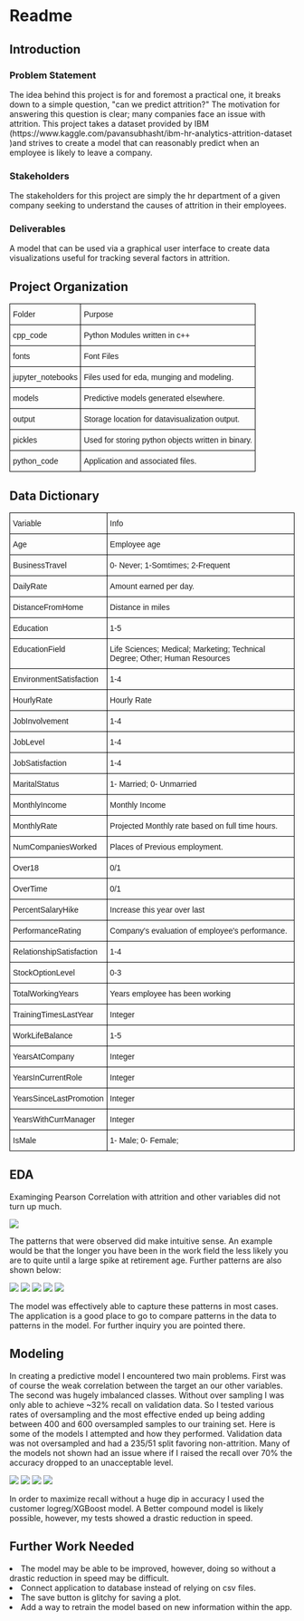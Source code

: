 <h1>Readme</h1>

<h2>Introduction</h2>
<h3>Problem Statement</h3>
<p>The idea behind this project is for and foremost a practical one, it breaks down to a simple question, "can we predict attrition?" The motivation for answering this question is clear; many companies face an issue with attrition. This project takes a dataset provided by IBM (https://www.kaggle.com/pavansubhasht/ibm-hr-analytics-attrition-dataset )and strives to create a model that can reasonably predict when an employee is likely to leave a company. </p>
<h3>Stakeholders</h3>
<p>The stakeholders for this project are simply the hr department of a given company seeking to understand the causes of attrition in their employees.</p>
<h3>Deliverables</h3>
<p>A model that can be used via a graphical user interface to create data visualizations useful for tracking several factors in attrition.</p>

<h2>Project Organization</h2>

<table class="tg">
<thead>
  <tr>
      <td class="tg-0lax">Folder</td><td>Purpose</td>
  </tr>
</thead>
    <tr><td>cpp_code</td><td>Python Modules written in c++</td></tr>
    <tr><td>fonts</td><td>Font Files</td></tr>
    <tr><td>jupyter_notebooks</td><td>Files used for eda, munging and modeling.</td></tr>
    <tr><td>models</td><td>Predictive models generated elsewhere.</td></tr>
    <tr><td>output</td><td>Storage location for datavisualization output.</td></tr>
    <tr><td>pickles</td><td>Used for storing python objects written in binary.</td></tr>
    <tr><td>python_code</td><td>Application and associated files.</td></tr>
</table>

<h2>Data Dictionary</h2>
<style type="text/css">
.tg  {border-collapse:collapse;border-spacing:0;}
.tg td{border-color:black;border-style:solid;border-width:1px;font-family:Arial, sans-serif;font-size:14px;
  overflow:hidden;padding:10px 5px;word-break:normal;}
.tg th{border-color:black;border-style:solid;border-width:1px;font-family:Arial, sans-serif;font-size:14px;
  font-weight:normal;overflow:hidden;padding:10px 5px;word-break:normal;}
.tg .tg-0lax{text-align:left;vertical-align:top}
</style>
<table class="tg">
<thead>
  <tr>
    <th class="tg-0lax">Variable</th>
    <th class="tg-0lax">Info</th>
  </tr>
</thead>
<tbody>
  <tr>
    <td class="tg-0lax">Age</td>
    <td class="tg-0lax">Employee age</td>
  </tr>
  <tr>
    <td class="tg-0lax">BusinessTravel</td>
    <td class="tg-0lax">0- Never; 1-Somtimes; 2-Frequent</td>
  </tr>
  <tr>
    <td class="tg-0lax">DailyRate</td>
    <td class="tg-0lax">Amount earned per day.</td>
  </tr>
  <tr>
    <td class="tg-0lax">DistanceFromHome</td>
    <td class="tg-0lax">Distance in miles</td>
  </tr>
  <tr>
    <td class="tg-0lax">Education</td>
    <td class="tg-0lax">1-5</td>
  </tr>
  <tr>
    <td class="tg-0lax">EducationField</td>
    <td class="tg-0lax">Life Sciences; Medical; Marketing; Technical Degree; Other; Human Resources</td>
  </tr>
  <tr>
    <td class="tg-0lax">EnvironmentSatisfaction</td>
    <td class="tg-0lax">1-4</td>
  </tr>
  <tr>
    <td class="tg-0lax">HourlyRate</td>
    <td class="tg-0lax">Hourly Rate</td>
  </tr>
  <tr>
    <td class="tg-0lax">JobInvolvement</td>
    <td class="tg-0lax">1-4</td>
  </tr>
  <tr>
    <td class="tg-0lax">JobLevel</td>
    <td class="tg-0lax">1-4</td>
  </tr>
  <tr>
    <td class="tg-0lax">JobSatisfaction</td>
    <td class="tg-0lax">1-4</td>
  </tr>
  <tr>
    <td class="tg-0lax">MaritalStatus</td>
    <td class="tg-0lax">1- Married; 0- Unmarried</td>
  </tr>
  <tr>
    <td class="tg-0lax">MonthlyIncome</td>
    <td class="tg-0lax">Monthly Income</td>
  </tr>
  <tr>
    <td class="tg-0lax">MonthlyRate</td>
    <td class="tg-0lax">Projected Monthly rate based on full time hours.</td>
  </tr>
  <tr>
    <td class="tg-0lax">NumCompaniesWorked</td>
    <td class="tg-0lax">Places of Previous employment.</td>
  </tr>
  <tr>
    <td class="tg-0lax">Over18</td>
    <td class="tg-0lax">0/1</td>
  </tr>
  <tr>
    <td class="tg-0lax">OverTime</td>
    <td class="tg-0lax">0/1</td>
  </tr>
  <tr>
    <td class="tg-0lax">PercentSalaryHike</td>
    <td class="tg-0lax">Increase this year over last</td>
  </tr>
  <tr>
    <td class="tg-0lax">PerformanceRating</td>
    <td class="tg-0lax">Company's evaluation of employee's performance.</td>
  </tr>
  <tr>
    <td class="tg-0lax">RelationshipSatisfaction</td>
    <td class="tg-0lax">1-4</td>
  </tr>
  <tr>
    <td class="tg-0lax">StockOptionLevel</td>
    <td class="tg-0lax">0-3</td>
  </tr>
  <tr>
    <td class="tg-0lax">TotalWorkingYears</td>
    <td class="tg-0lax">Years employee has been working</td>
  </tr>
  <tr>
    <td class="tg-0lax">TrainingTimesLastYear</td>
    <td class="tg-0lax">Integer</td>
  </tr>
  <tr>
    <td class="tg-0lax">WorkLifeBalance</td>
    <td class="tg-0lax">1-5</td>
  </tr>
  <tr>
    <td class="tg-0lax">YearsAtCompany</td>
    <td class="tg-0lax">Integer</td>
  </tr>
  <tr>
    <td class="tg-0lax">YearsInCurrentRole</td>
    <td class="tg-0lax">Integer</td>
  </tr>
  <tr>
    <td class="tg-0lax">YearsSinceLastPromotion</td>
    <td class="tg-0lax">Integer</td>
  </tr>
  <tr>
    <td class="tg-0lax">YearsWithCurrManager</td>
    <td class="tg-0lax">Integer</td>
  </tr>
  <tr>
    <td class="tg-0lax">IsMale</td>
    <td class="tg-0lax">1- Male; 0- Female;</td>
  </tr>
</tbody>
</table>

<h2>EDA</h2>

<p>Examinging Pearson Correlation with attrition and other variables did not turn up much.</p>
<img src='output/heatmap.png'></img>
<p>The patterns that were observed did make intuitive sense. An example would be that the longer you have been in the work field the less likely you are to quite until a large spike at retirement age. Further patterns are also shown below:</p>
<img src='output/attr-vs-work.png'></img>
<img src='../output/attrition-vs-age.png' ></img>
<img src='../output/income.png' ></img>
<img src='../output/income.png' ></img>
<img src='../output/education.png' ></img>
<p>The model was effectively able to capture these patterns in most cases. The application is a good place to go to compare patterns in the data to patterns in the model. For further inquiry you are pointed there.</p>

<h2>Modeling</h2>
<p>In creating a predictive model I encountered two main problems. First was of course the weak correlation between the target an our other variables. The second was hugely imbalanced classes. Without over sampling I was only able to achieve ~32% recall on validation data. So I tested various rates of oversampling and the most effective ended up being adding between 400 and 600 oversampled samples to our training set. Here is some of the models I attempted and how they performed. Validation data was not oversampled and had a 235/51 split favoring non-attrition. Many of the models not shown had an issue where if I raised the recall over 70% the accuracy dropped to an unacceptable level. </p>
<img src='output/logreg.png'></img>
<img src='output/nn.png'></img>
<img src='output/xgb.png'></img>
<img src='output/logreg-xgb.png'></img>

<p>In order to maximize recall without a huge dip in accuracy I used the customer logreg/XGBoost model. A Better compound model is likely possible, however, my tests showed a drastic reduction in speed.</p>
<h2>Further Work Needed</h2>
<li>The model may be able to be improved, however, doing so without a drastic reduction in speed may be difficult.</li>
<li>Connect application to database instead of relying on csv files.</li>
<li>The save button is glitchy for saving a plot.</li>
<li>Add a way to retrain the model based on new information within the app.</li>